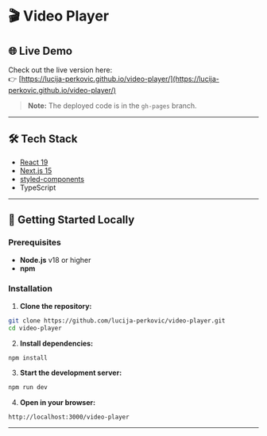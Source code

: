 # 🎬 Video Player

## 🌐 Live Demo

Check out the live version here:  
👉 [https://lucija-perkovic.github.io/video-player/](https://lucija-perkovic.github.io/video-player/)
> **Note:** The deployed code is in the `gh-pages` branch.

---

## 🛠️ Tech Stack

- [React 19](https://react.dev/)
- [Next.js 15](https://nextjs.org/)
- [styled-components](https://styled-components.com/)
- TypeScript

---

## 🚀 Getting Started Locally

### Prerequisites

- **Node.js** v18 or higher
- **npm**

### Installation

1. **Clone the repository:**

```bash
git clone https://github.com/lucija-perkovic/video-player.git
cd video-player
```

2. **Install dependencies:**

```bash
npm install
```

3. **Start the development server:**

```bash
npm run dev
```

4. **Open in your browser:**

```
http://localhost:3000/video-player
```

---

